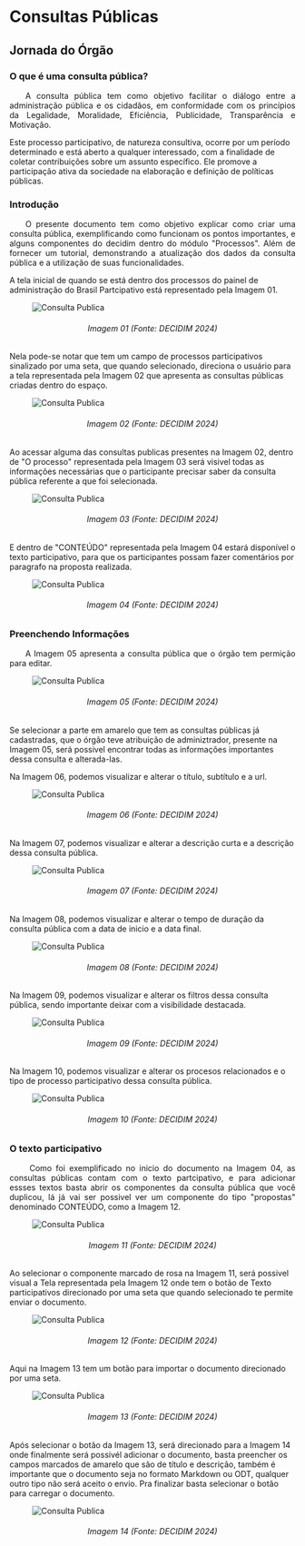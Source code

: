 # Consultas Públicas

## Jornada do Órgão

### O que é uma consulta pública?
<p align="justify">
&emsp;&emsp;A consulta pública tem como objetivo facilitar o diálogo entre a administração pública e os cidadãos, em conformidade com os princípios da Legalidade, Moralidade, Eficiência, Publicidade, Transparência e Motivação.
</p>  Este processo participativo, de natureza consultiva, ocorre por um período determinado e está aberto a qualquer interessado, com a finalidade de coletar contribuições sobre um assunto específico. Ele promove a participação ativa da sociedade na elaboração e definição de políticas públicas. 

### Introdução
<p align="justify">
&emsp;&emsp;O presente documento tem como objetivo explicar como criar uma consulta pública, exemplificando como funcionam os pontos importantes, e alguns componentes do decidim dentro do módulo "Processos". Além de fornecer um tutorial, demonstrando a atualização dos dados da consulta pública e a utilização de suas funcionalidades.
</p>  
A tela inicial de quando se está dentro dos processos do painel de administração do Brasil Partcipativo está representado pela Imagem 01.

<figure markdown>
<img src= "https://gitlab.com/lappis-unb/decidimbr/documentacao/-/raw/main/docs/assetsTutoriais/consultaspublicas/tela%20inical.png?ref_type=heads" alt="Consulta Publica" style="float: none; margin: auto"> 
</figure>
<p align="justify">
<h6 align = "center">Imagem 01 (Fonte: DECIDIM 2024)
</p></h6>

Nela pode-se notar que tem um campo de processos participativos sinalizado por uma seta, que quando selecionado, direciona o usuário para a tela representada pela Imagem 02 que apresenta as consultas públicas criadas dentro do espaço.

<figure markdown>
<img src= "https://gitlab.com/lappis-unb/decidimbr/documentacao/-/raw/main/docs/assetsTutoriais/consultaspublicas/processos%20participativos%20-%20destacados.png?ref_type=heads" alt="Consulta Publica" style="float: none; margin: auto"> 
</figure>
<p align="justify">
<h6 align = "center">Imagem 02 (Fonte: DECIDIM 2024)
</p></h6>

Ao acessar alguma das consultas publicas presentes na Imagem 02, dentro de "O processo" representada pela Imagem 03 será visivel todas as informações necessárias que o participante precisar saber da consulta pública referente a que foi selecionada.

<figure markdown>
<img src= "https://gitlab.com/lappis-unb/decidimbr/documentacao/-/raw/main/docs/assetsTutoriais/consultaspublicas/tela%20processo.png?ref_type=heads" alt="Consulta Publica" style="float: none; margin: auto"> 
</figure>
<p align="justify">
<h6 align = "center">Imagem 03 (Fonte: DECIDIM 2024)
</p></h6>

E dentro de "CONTEÚDO" representada pela Imagem 04 estará disponível o texto participativo, para que os participantes possam fazer comentários por paragrafo na proposta realizada.

<figure markdown>
<img src= "https://gitlab.com/lappis-unb/decidimbr/documentacao/-/raw/main/docs/assetsTutoriais/consultaspublicas/tela%20conteudo.png?ref_type=heads" alt="Consulta Publica" style="float: none; margin: auto"> 
</figure>
<p align="justify">
<h6 align = "center">Imagem 04 (Fonte: DECIDIM 2024)
</p></h6>

### Preenchendo Informações
<p align="justify">
&emsp;&emsp;A Imagem 05 apresenta a consulta pública que o órgão tem permição para editar.
</p>  

<figure markdown>
<img src= "https://gitlab.com/lappis-unb/decidimbr/documentacao/-/raw/main/docs/assetsTutoriais/consultaspublicas/alterar%20infos%20pt1.png?ref_type=heads" alt="Consulta Publica" style="float: none; margin: auto"> 
</figure>
<p align="justify">
<h6 align = "center">Imagem 05 (Fonte: DECIDIM 2024)
</p></h6>

Se selecionar a parte em amarelo que tem as consultas públicas já cadastradas, que o órgão teve atribuição de adminiztrador, presente na Imagem 05, será possivel encontrar todas as informações importantes dessa consulta e alterada-las.

Na Imagem 06, podemos visualizar e alterar o título, subtítulo e a url.

<figure markdown>
<img src= "https://gitlab.com/lappis-unb/decidimbr/documentacao/-/raw/main/docs/assetsTutoriais/consultaspublicas/alterar%20infos%20pt1.png?ref_type=heads" alt="Consulta Publica" style="float: none; margin: auto"> 
</figure>
<p align="justify">
<h6 align = "center">Imagem 06 (Fonte: DECIDIM 2024)
</p></h6>

Na Imagem 07, podemos visualizar e alterar a descrição curta e a descrição dessa consulta pública.

<figure markdown>
<img src= "https://gitlab.com/lappis-unb/decidimbr/documentacao/-/raw/main/docs/assetsTutoriais/consultaspublicas/alterar%20infos%20pt2.png?ref_type=heads" alt="Consulta Publica" style="float: none; margin: auto"> 
</figure>
<p align="justify">
<h6 align = "center">Imagem 07 (Fonte: DECIDIM 2024)
</p></h6>

Na Imagem 08, podemos visualizar e alterar o tempo de duração da consulta pública com a data de inicio e a data final.

<figure markdown>
<img src= "https://gitlab.com/lappis-unb/decidimbr/documentacao/-/raw/main/docs/assetsTutoriais/consultaspublicas/alterar%20infos%20pt3.png?ref_type=heads" alt="Consulta Publica" style="float: none; margin: auto"> 
</figure>
<p align="justify">
<h6 align = "center">Imagem 08 (Fonte: DECIDIM 2024)
</p></h6>

Na Imagem 09, podemos visualizar e alterar os filtros dessa consulta pública, sendo importante deixar com a visibilidade destacada.

<figure markdown>
<img src= "https://gitlab.com/lappis-unb/decidimbr/documentacao/-/raw/main/docs/assetsTutoriais/consultaspublicas/alterar%20infos%20pt4.png?ref_type=heads" alt="Consulta Publica" style="float: none; margin: auto"> 
</figure>
<p align="justify">
<h6 align = "center">Imagem 09 (Fonte: DECIDIM 2024)
</p></h6>

Na Imagem 10, podemos visualizar e alterar os procesos relacionados e o tipo de  processo participativo dessa consulta pública.

<figure markdown>
<img src= "https://gitlab.com/lappis-unb/decidimbr/documentacao/-/raw/main/docs/assetsTutoriais/consultaspublicas/alterar%20infos%20pt5.png?ref_type=heads" alt="Consulta Publica" style="float: none; margin: auto"> 
</figure>
<p align="justify">
<h6 align = "center">Imagem 10 (Fonte: DECIDIM 2024)
</p></h6>

### O texto participativo
<p align="justify">
&emsp;&emsp; Como foi exemplificado no inicio do documento na Imagem 04, as consultas públicas contam com o texto partcipativo, e para adicionar essses textos basta abrir os componentes da consulta pública que você duplicou, lá já vai ser possivel ver um componente do tipo "propostas" denominado CONTEÚDO, como a Imagem 12.
</p>  

<figure markdown>
<img src= "https://gitlab.com/lappis-unb/decidimbr/documentacao/-/raw/main/docs/assetsTutoriais/consultaspublicas/componentes.png?ref_type=heads" alt="Consulta Publica" style="float: none; margin: auto"> 
</figure>
<p align="justify">
<h6 align = "center">Imagem 11 (Fonte: DECIDIM 2024)
</p></h6>

Ao selecionar o componente marcado de rosa na Imagem 11, será possivel visual a Tela representada pela Imagem 12 onde tem o botão de Texto participativos direcionado por uma seta que quando selecionado te permite enviar o documento.

<figure markdown>
<img src= "https://gitlab.com/lappis-unb/decidimbr/documentacao/-/raw/main/docs/assetsTutoriais/consultaspublicas/add%20texto%20participativo%20pt1.png?ref_type=heads" alt="Consulta Publica" style="float: none; margin: auto"> 
</figure>
<p align="justify">
<h6 align = "center">Imagem 12 (Fonte: DECIDIM 2024)
</p></h6>

Aqui na Imagem 13 tem um botão para importar o documento direcionado por uma seta. 

<figure markdown>
<img src= "https://gitlab.com/lappis-unb/decidimbr/documentacao/-/raw/main/docs/assetsTutoriais/consultaspublicas/add%20texto%20participativo%20pt2.png?ref_type=heads" alt="Consulta Publica" style="float: none; margin: auto"> 
</figure>
<p align="justify">
<h6 align = "center">Imagem 13 (Fonte: DECIDIM 2024)
</p></h6>

Após selecionar o botão da Imagem 13, será direcionado para a Imagem 14 onde finalmente será possivél adicionar o documento, basta preencher os campos marcados de amarelo que são de título e descrição, também é importante que o documento seja no formato Markdown ou ODT, qualquer outro tipo não será aceito o envio.
Pra finalizar basta selecionar o botão para carregar o documento. 

<figure markdown>
<img src= "https://gitlab.com/lappis-unb/decidimbr/documentacao/-/raw/main/docs/assetsTutoriais/consultaspublicas/add%20texto%20participativo%20pt3.png?ref_type=heads" alt="Consulta Publica" style="float: none; margin: auto"> 
</figure>
<p align="justify">
<h6 align = "center">Imagem 14 (Fonte: DECIDIM 2024)
</p></h6>